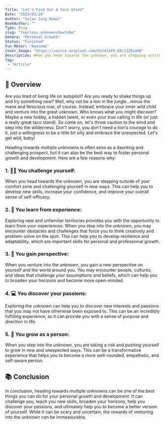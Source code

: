 ```yaml
---
Title: "Let's Find Out A Taco Stand"
Date: "2023/03/24"
Author: "Sulav Jung Hamal"
BookAuthor: ""
Type: Blog
slug: "fearless_unknownshowtobe"
Genera: "Personal Growth"
Status: "Finished"
Fun_Meter: "Awesome"
Cover_Image: "https://source.unsplash.com/hSY4lkFR_E0/1320x400"
Description: When you head towards the unknown, you are stepping outside of your comfort zone and challenging yourself in new ways. This can help you to develop new skills, increase your confidence, and improve your overall sense of self-efficacy.
Tag:
 - "Article"
---
```


## 📄 Overview
Are you tired of living life on autopilot? Are you ready to shake things up and try something new? Well, why not be a lion in the jungle...minus the mane and ferocious roar, of course. Instead, embrace your inner wild child and venture into the great unknown. Who knows what you might discover? Maybe a new hobby, a hidden talent, or even your true calling in life (or just a really great taco stand). So come on, let's throw caution to the wind and step into the wilderness. Don't worry, you don't need a lion's courage to do it, just a willingness to be a little bit silly and embrace the unexpected. Let's get wild, baby!

Heading towards multiple unknowns is often seen as a daunting and challenging prospect, but it can also be the best way to foster personal growth and development. Here are a few reasons why:

### 1. 🤸‍♂️ You challenge yourself: 
When you head towards the unknown, you are stepping outside of your comfort zone and challenging yourself in new ways. This can help you to develop new skills, increase your confidence, and improve your overall sense of self-efficacy.
### 2. 🧘 You learn from experience: 
Exploring new and unfamiliar territories provides you with the opportunity to learn from your experiences. When you step into the unknown, you may encounter obstacles and challenges that force you to think creatively and problem-solve on the spot. This can help you to develop resilience and adaptability, which are important skills for personal and professional growth.
### 3. 🫡 You gain perspective: 
When you venture into the unknown, you gain a new perspective on yourself and the world around you. You may encounter people, cultures, and ideas that challenge your assumptions and beliefs, which can help you to broaden your horizons and become more open-minded.
### 4. 💻 You discover your passions: 
Exploring the unknown can help you to discover new interests and passions that you may not have otherwise been exposed to. This can be an incredibly fulfilling experience, as it can provide you with a sense of purpose and direction in life.
### 5. 🌱 You grow as a person: 
When you step into the unknown, you are taking a risk and pushing yourself to grow in new and unexpected ways. This can be a transformative experience that helps you to become a more well-rounded, empathetic, and self-aware person.

## 📚 Conclusion
In conclusion, heading towards multiple unknowns can be one of the best things you can do for your personal growth and development. It can challenge you, teach you new skills, broaden your horizons, help you discover your passions, and ultimately help you to become a better version of yourself. While it can be scary and uncertain, the rewards of venturing into the unknown can be immeasurable.
